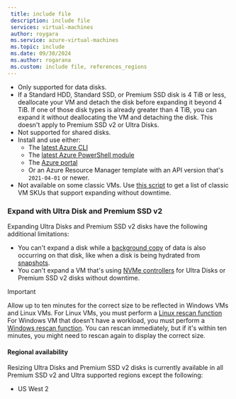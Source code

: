 ```yaml
---
 title: include file
 description: include file
 services: virtual-machines
 author: roygara
 ms.service: azure-virtual-machines
 ms.topic: include
 ms.date: 09/30/2024
 ms.author: rogarana
 ms.custom: include file, references_regions
---    
```

- Only supported for data disks.
- If a Standard HDD, Standard SSD, or Premium SSD disk is 4 TiB or less, deallocate your VM and detach the disk before expanding it beyond 4 TiB. If one of those disk types is already greater than 4 TiB, you can expand it without deallocating the VM and detaching the disk. This doesn't apply to Premium SSD v2 or Ultra Disks.
- Not supported for shared disks.
- Install and use either:
    - The [latest Azure CLI](/cli/azure/install-azure-cli)
    - The [latest Azure PowerShell module](/powershell/azure/install-azure-powershell)
    - The [Azure portal](https://portal.azure.com/)
    - Or an Azure Resource Manager template with an API version that's `2021-04-01` or newer.
- Not available on some classic VMs. Use [this script](#expanding-without-downtime-classic-vm-sku-support) to get a list of classic VM SKUs that support expanding without downtime.

### Expand with Ultra Disk and Premium SSD v2

Expanding Ultra Disks and Premium SSD v2 disks have the following additional limitations:
- You can't expand a disk while a [background copy](../scripts/create-managed-disk-from-snapshot.md#performance-impact---background-copy-process) of data is also occurring on that disk, like when a disk is being hydrated from [snapshots](https://learn.microsoft.com/azure/virtual-machines/disks-incremental-snapshots?tabs=azure-cli).
- You can't expand a VM that's using [NVMe controllers](../nvme-overview.md) for Ultra Disks or Premium SSD v2 disks without downtime.

> [!IMPORTANT]
> Allow up to ten minutes for the correct size to be reflected in Windows VMs and Linux VMs. For Linux VMs, you must perform a [Linux rescan function](https://learn.microsoft.com/en-us/azure/virtual-machines/linux/expand-disks?tabs=ubuntu#detecting-a-changed-disk-size) For Windows VM that doesn't have a workload, you must perform a [Windows rescan function](https://learn.microsoft.com/en-us/windows-hardware/drivers/devtest/devcon-rescan).  You can rescan immediately, but if it's within ten minutes, you might need to rescan again to display the correct size.

#### Regional availability

Resizing Ultra Disks and Premium SSD v2 disks is currently available in all Premium SSD v2 and Ultra supported regions except the following:

- US West 2
